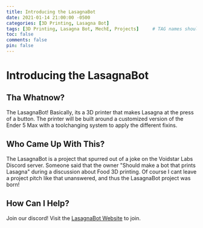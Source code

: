 ```yaml
---
title: Introducing the LasagnaBot
date: 2021-01-14 21:00:00 -0500
categories: [3D Printing, Lasagna Bot]
tags: [3D Printing, Lasagna Bot, MechE, Projects]     # TAG names should always be lowercase
toc: false
comments: false
pin: false
---
```

# Introducing the LasagnaBot
## Tha Whatnow?
The LasagnaBot! Basically, its a 3D printer that makes Lasagna at the press of a button. The printer will be built around a customized version of the Ender 5 Max with a toolchanging system to apply the different fixins. 


## Who Came Up With This?
The LasagnaBot is a project that spurred out of a joke on the Voidstar Labs Discord server. Someone said that the owner "Should make a bot that prints Lasagna" during a discussion about Food 3D printing. Of course I cant leave a project pitch like that unanswered, and thus the LasagnaBot project was born!

## How Can I Help?
Join our discord! Visit the [LasagnaBot Website](https://lasagnabot.xyz) to join.
